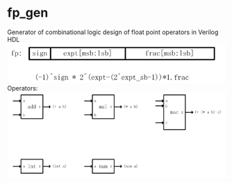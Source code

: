 # fp_gen
Generator of combinational logic design of float point operators in Verilog HDL
![format](https://github.com/BHa2R00/fp_gen/blob/main/20230612215725_922x169_scrot.png)
Operators:
![operators](https://github.com/BHa2R00/fp_gen/blob/main/20230614215608_840x328_scrot.png)
